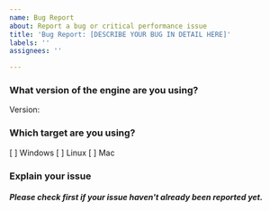 ```yaml
---
name: Bug Report
about: Report a bug or critical performance issue
title: 'Bug Report: [DESCRIBE YOUR BUG IN DETAIL HERE]'
labels: ''
assignees: ''

---
```


[weed]: <> (MAKE SURE THAT THE ISSUE IS AS COMPLETE AS POSSIBLE. ISSUES THAT HAVE BARELY ANY INFORMATION OR IS ONLY MADE FOR TROLLING WILL BE INSTANTLY CLOSED.)
[weed]: <> (MAKE SURE TO ADD YOUR TARGET OR IT'LL BE IGNORED!)

### What version of the engine are you using?
[weed]: <> (IF YOU COMPILED THE ENGINE PLEASE PROVIDE A COMMIT HASH THAT WE CAN BASE OFF OF)
Version: 

### Which target are you using?
[weed]: <> (CHANGE [ ] TO [x] IN FRONT OF YOUR TARGET!)

[ ] Windows
[ ] Linux
[ ] Mac

### Explain your issue
##### Please check first if your issue haven't already been reported yet.
[weed]: <> (MAKE SURE TO ADD A SCREENSHOT OF THE CRASH HANDLER, IF AVAILABLE, AND STEPS TO REPRODUCE THE BUG!)
